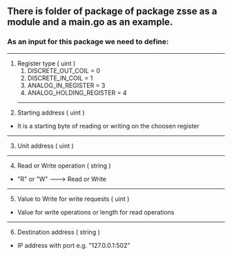 ## There is folder of package of package zsse as a module and a main.go as an example. ##
### As an input for this package we need to define: ###
 - - - -
1. Register type ( uint )
   1. DISCRETE_OUT_COIL = 0
   2. DISCRETE_IN_COIL = 1
   3. ANALOG_IN_REGISTER = 3
   4. ANALOG_HOLDING_REGISTER = 4
   - - - -
2. Starting address  ( uint )
* It is a starting byte of reading or writing on the choosen register
 - - - -
3. Unit address  ( uint )
 - - - -
4. Read or Write operation ( string )
* "R"  or "W"  --->  Read or Write
 - - - -
5. Value to Write for write requests   ( uint ) 
* Value for write operations or length for read operations
 - - - -
6. Destination address ( string )
* IP address with port e.g. "127.0.0.1:502"
